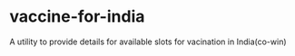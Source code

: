 # vaccine-for-india
A utility to provide details for available slots for vacination in India(co-win)
